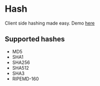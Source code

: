 # Hash
Client side hashing made easy. Demo [here](https://hash.stamplayapp.com)

## Supported hashes

- MD5
- SHA1
- SHA256
- SHA512
- SHA3
- RIPEMD-160